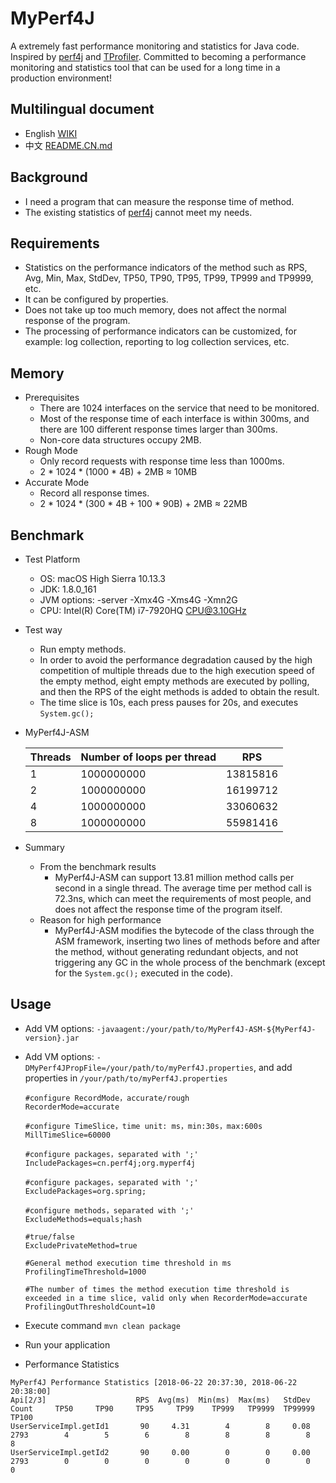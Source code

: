 # MyPerf4J
A extremely fast performance monitoring and statistics for Java code. Inspired by [perf4j](https://github.com/perf4j/perf4j) and [TProfiler](https://github.com/alibaba/TProfiler).
Committed to becoming a performance monitoring and statistics tool that can be used for a long time in a production environment!

## Multilingual document
* English [WIKI](https://github.com/ThinkpadNC5/MyPerf4J/wiki)
* 中文 [README.CN.md](https://github.com/ThinkpadNC5/MyPerf4J/blob/develop/README.CN.md)

## Background
* I need a program that can measure the response time of method.
* The existing statistics of [perf4j](https://github.com/perf4j/perf4j) cannot meet my needs.

## Requirements
* Statistics on the performance indicators of the method such as RPS, Avg, Min, Max, StdDev, TP50, TP90, TP95, TP99, TP999 and TP9999, etc.
* It can be configured by properties.
* Does not take up too much memory, does not affect the normal response of the program.
* The processing of performance indicators can be customized, for example: log collection, reporting to log collection services, etc.

## Memory
* Prerequisites
    - There are 1024 interfaces on the service that need to be monitored.
    - Most of the response time of each interface is within 300ms, and there are 100 different response times larger than 300ms.
    - Non-core data structures occupy 2MB.
* Rough Mode
    - Only record requests with response time less than 1000ms.
    - 2 * 1024 * (1000 * 4B) + 2MB ≈ 10MB
* Accurate Mode
    - Record all response times.
    - 2 * 1024 * (300 * 4B + 100 * 90B) + 2MB ≈ 22MB 

## Benchmark
* Test Platform
    - OS: macOS High Sierra 10.13.3
    - JDK: 1.8.0_161
    - JVM options: -server -Xmx4G -Xms4G -Xmn2G
    - CPU: Intel(R) Core(TM) i7-7920HQ CPU@3.10GHz

* Test way
    - Run empty methods.
    - In order to avoid the performance degradation caused by the high competition of multiple threads due to the high execution speed of the empty method, eight empty methods are executed by polling, and then the RPS of the eight methods is added to obtain the result.
    - The time slice is 10s, each press pauses for 20s, and executes `System.gc();`  

* MyPerf4J-ASM
    
    | Threads | Number of loops per thread | RPS |
    |-------|-----|------|
    |1|1000000000|13815816|
    |2|1000000000|16199712|
    |4|1000000000|33060632|
    |8|1000000000|55981416|

* Summary
    - From the benchmark results
        - MyPerf4J-ASM can support 13.81 million method calls per second in a single thread. The average time per method call is 72.3ns, which can meet the requirements of most people, and does not affect the response time of the program itself.
    - Reason for high performance
        - MyPerf4J-ASM modifies the bytecode of the class through the ASM framework, inserting two lines of methods before and after the method, without generating redundant objects, and not triggering any GC in the whole process of the benchmark (except for the `System.gc();` executed in the code).

## Usage

* Add VM options:  `-javaagent:/your/path/to/MyPerf4J-ASM-${MyPerf4J-version}.jar`
* Add VM options: `-DMyPerf4JPropFile=/your/path/to/myPerf4J.properties`, and add properties in `/your/path/to/myPerf4J.properties`

    ```
    #configure RecordMode，accurate/rough
    RecorderMode=accurate
    
    #configure TimeSlice，time unit: ms，min:30s，max:600s
    MillTimeSlice=60000
    
    #configure packages，separated with ';'
    IncludePackages=cn.perf4j;org.myperf4j
    
    #configure packages，separated with ';'
    ExcludePackages=org.spring;
    
    #configure methods，separated with ';'
    ExcludeMethods=equals;hash
    
    #true/false
    ExcludePrivateMethod=true
    
    #General method execution time threshold in ms
    ProfilingTimeThreshold=1000
    
    #The number of times the method execution time threshold is exceeded in a time slice, valid only when RecorderMode=accurate
    ProfilingOutThresholdCount=10
    ```

* Execute command `mvn clean package`

* Run your application

* Performance Statistics

```
MyPerf4J Performance Statistics [2018-06-22 20:37:30, 2018-06-22 20:38:00]
Api[2/3]                    RPS  Avg(ms)  Min(ms)  Max(ms)   StdDev     Count     TP50     TP90     TP95     TP99    TP999   TP9999  TP99999    TP100
UserServiceImpl.getId1       90     4.31        4        8     0.08      2793        4        5        6        8        8        8        8        8
UserServiceImpl.getId2       90     0.00        0        0     0.00      2793        0        0        0        0        0        0        0        0
```